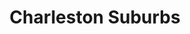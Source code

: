 ---
layout: areas
title: Charleston Suburbs
site: Simply Lowcountry
description: Simply Lowcountry's guide to real estate around Charleston, SC.
image: ../assets/photos/landscape-pictures/isle-of-palms-real-estate.jpg
image-alt: Front Beach Isle of Palms.
permalink: /areas
---